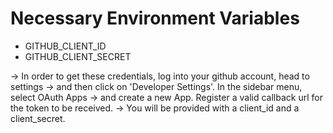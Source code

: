 # Necessary Environment Variables
- GITHUB_CLIENT_ID
- GITHUB_CLIENT_SECRET

-> In order to get these credentials, log into your github account, head to settings
-> and then click on 'Developer Settings'. In the sidebar menu, select OAuth Apps
-> and create a new App. Register a valid callback url for the token to be received.
-> You will be provided with a client_id and a client_secret.
